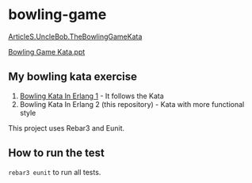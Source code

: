 # bowling-game

[ArticleS.UncleBob.TheBowlingGameKata](http://butunclebob.com/ArticleS.UncleBob.TheBowlingGameKata)

[Bowling Game Kata.ppt](http://butunclebob.com/files/downloads/Bowling%20Game%20Kata.ppt)

## My bowling kata exercise

1. [Bowling Kata In Erlang 1](https://github.com/pazworld/BowlingGameKataInErlang1) - It follows the Kata
2. Bowling Kata In Erlang 2 (this repository) - Kata with more functional style

This project uses Rebar3 and Eunit.

## How to run the test

`rebar3 eunit` to run all tests.
